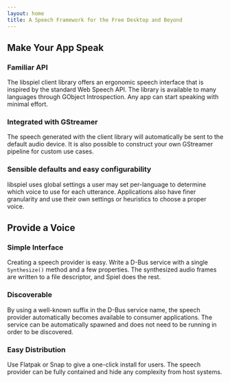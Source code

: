 ```yaml
---
layout: home
title: A Speech Framework for the Free Desktop and Beyond
---
```


<article markdown=1>

## Make Your App Speak

### Familiar API
The libspiel client library offers an ergonomic speech interface that is inspired by the standard Web Speech API. The library is available to many languages through GObject Introspection. Any app can start speaking with minimal effort.

### Integrated with GStreamer
The speech generated with the client library will automatically be sent to the default audio device. It is also possible to construct your own GStreamer pipeline for custom use cases.

### Sensible defaults and easy configurability
libspiel uses global settings a user may set per-language to determine which voice to use for each utterance. Applications also have finer granularity and use their own settings or heuristics to choose a proper voice.

</article>

<article markdown=1>

## Provide a Voice

### Simple Interface
Creating a speech provider is easy. Write a D-Bus service with a single `Synthesize()` method and a few properties. The synthesized audio frames are written to a file descriptor, and Spiel does the rest.

### Discoverable
By using a well-known suffix in the D-Bus service name, the speech provider automatically becomes available to consumer applications. The service can be automatically spawned and does not need to be running in order to be discovered.

### Easy Distribution
Use Flatpak or Snap to give a one-click install for users. The speech provider can be fully contained and hide any complexity from host systems.

</article>
